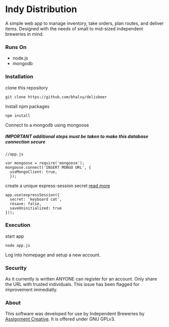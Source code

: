 # Indy Distribution

A simple web app to manage inventory, take orders, plan routes, and deliver items. Designed with the needs of small to mid-sized independent breweries in mind.

### Runs On 
- node.js
- mongodb


### Installation
clone this repository
```
git clone https://github.com/bhalvy/delivbeer
```

Install npm packages
```
npm install
```

Connect to a mongodb using mongoose
##### IMPORTANT additional steps **must** be taken to make this database connection secure
```
//app.js

var mongoose = require('mongoose');
mongoose.connect('INSERT MONGO URL', {
  useMongoClient: true,
  });
```

create a unique express-session secret [read more](https://github.com/expressjs/session)
```
app.use(expressSession({
  secret: 'keyboard cat',
  resave: false,
  saveUninitialized: true
}));
```

### Execution
start app
```
node app.js
```

Log into homepage and setup a new account.

### Security
As it currently is written ANYONE can register for an account. Only share the URL with trusted individuals. This issue has been flagged for improvement immediatly.

### About
This software was developed for use by Independent Breweries by [Assignment Creative](http://assignmentcreative.com).  It is offered under GNU GPLv3.


